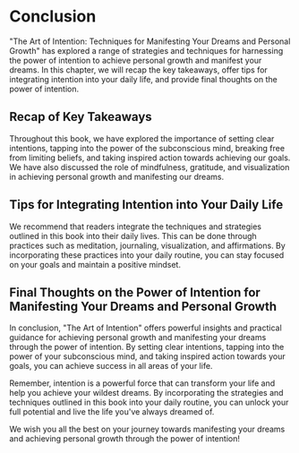 Conclusion
==========

"The Art of Intention: Techniques for Manifesting Your Dreams and Personal Growth" has explored a range of strategies and techniques for harnessing the power of intention to achieve personal growth and manifest your dreams. In this chapter, we will recap the key takeaways, offer tips for integrating intention into your daily life, and provide final thoughts on the power of intention.

Recap of Key Takeaways
----------------------

Throughout this book, we have explored the importance of setting clear intentions, tapping into the power of the subconscious mind, breaking free from limiting beliefs, and taking inspired action towards achieving our goals. We have also discussed the role of mindfulness, gratitude, and visualization in achieving personal growth and manifesting our dreams.

Tips for Integrating Intention into Your Daily Life
---------------------------------------------------

We recommend that readers integrate the techniques and strategies outlined in this book into their daily lives. This can be done through practices such as meditation, journaling, visualization, and affirmations. By incorporating these practices into your daily routine, you can stay focused on your goals and maintain a positive mindset.

Final Thoughts on the Power of Intention for Manifesting Your Dreams and Personal Growth
----------------------------------------------------------------------------------------

In conclusion, "The Art of Intention" offers powerful insights and practical guidance for achieving personal growth and manifesting your dreams through the power of intention. By setting clear intentions, tapping into the power of your subconscious mind, and taking inspired action towards your goals, you can achieve success in all areas of your life.

Remember, intention is a powerful force that can transform your life and help you achieve your wildest dreams. By incorporating the strategies and techniques outlined in this book into your daily routine, you can unlock your full potential and live the life you've always dreamed of.

We wish you all the best on your journey towards manifesting your dreams and achieving personal growth through the power of intention!
